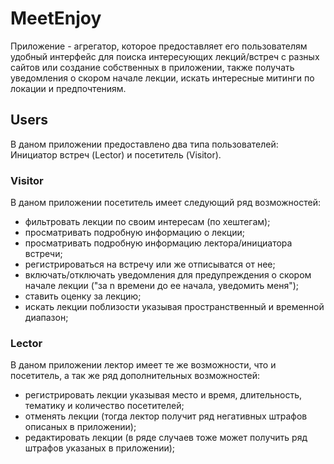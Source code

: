# MeetEnjoy
Приложение - агрегатор, которое предоставляет его пользователям удобный интерфейс для поиска интересующих лекций/встреч с разных сайтов или создание собственных в приложении, также получать уведомления о скором начале лекции, искать интересные митинги по локации и предпочтениям.

## Users

В даном приложении предоставлено два типа пользователей: Инициатор встреч (Lector) и посетитель (Visitor). 

### Visitor

В даном приложении посетитель имеет следующий ряд возможностей:
- фильтровать лекции по своим интересам (по хештегам);
- просматривать подробную информацию о лекции;
- просматривать подробную информацию лектора/инициатора встречи;
- регистрироваться на встречу или же отписыватся от нее;
- включать/отключать уведомления для предупреждения о скором начале лекции ("за n времени до ее начала, уведомить меня");
- ставить оценку за лекцию;
- искать лекции поблизости указывая пространственный и временной диапазон;

### Lector

В даном приложении лектор имеет те же возможности, что и посетитель, а так же ряд дополнительных возможностей:
- регистрировать лекции указывая место и время, длительность, тематику и количество посетителей;
- отменять лекции (тогда лектор получит ряд негативных штрафов описаных в приложении);
- редактировать лекции (в ряде случаев тоже может получить ряд штрафов указаных в приложении);
